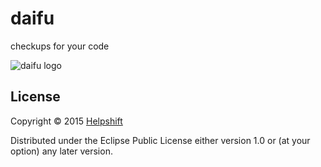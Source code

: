 # daifu

checkups for your code

![daifu logo](https://raw.githubusercontent.com/helpshift/hydrox/master/template/assets/img/daifu.png)

## License

Copyright © 2015 [Helpshift](https://www.helpshift.com/)

Distributed under the Eclipse Public License either version 1.0 or (at
your option) any later version.
